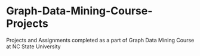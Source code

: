 # Graph-Data-Mining-Course-Projects
Projects and Assignments completed as a part of Graph Data Mining Course at NC State University
